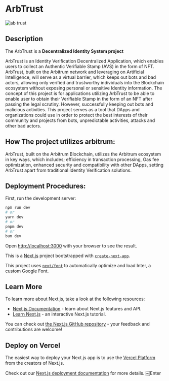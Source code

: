 # ArbTrust
![ab trust](https://github.com/Nworah-Gabriel/ArbTrust/assets/99169106/2492fc61-8e73-47af-9107-47e30e55f362)

## Description
The ArbTrust is a **Decentralized Identity System project**

ArbTrust is an Identity Verification Decentralized Application, which enables users to collect an Authentic Verifiable Stamp (AVS) in the form of NFT.
ArbTrust, built on the Arbitrum network and leveraging on Artificial Intelligence, will serve as a virtual barrier, which keeps out bots and bad actors, allowing only verified and trustworthy individuals into the Blockchain ecosystem without exposing personal or sensitive Identity information.
        	The concept of this project is for applications utilizing ArbTrust to be able to enable user to obtain their Verifiable Stamp in the form of an NFT after passing the legal scrutiny. However, successfully keeping out bots and malicious activities.
This project serves as a tool that DApps and organizations could use in order to protect the best interests of their community and projects from bots, unpredictable activities, attacks and other bad actors.

## How The project utilizes arbitrum:
ArbTrust, built on the Arbitrum Blockchain, utilizes the Arbitrum ecosystem in key ways, which includes; efficiency in transaction processing, Gas fee optimization, enhanced security and compatibility with other DApps, setting ArbTrust apart from traditional Identity Verification solutions.


## Deployment Procedures:
First, run the development server:

```bash
npm run dev
# or
yarn dev
# or
pnpm dev
# or
bun dev
```

Open [http://localhost:3000](http://localhost:3000) with your browser to see the result.



This is a [Next.js](https://nextjs.org/) project bootstrapped with [`create-next-app`](https://github.com/vercel/next.js/tree/canary/packages/create-next-app).

This project uses [`next/font`](https://nextjs.org/docs/basic-features/font-optimization) to automatically optimize and load Inter, a custom Google Font.

## Learn More

To learn more about Next.js, take a look at the following resources:

- [Next.js Documentation](https://nextjs.org/docs) - learn about Next.js features and API.
- [Learn Next.js](https://nextjs.org/learn) - an interactive Next.js tutorial.

You can check out [the Next.js GitHub repository](https://github.com/vercel/next.js/) - your feedback and contributions are welcome!

## Deploy on Vercel

The easiest way to deploy your Next.js app is to use the [Vercel Platform](https://vercel.com/new?utm_medium=default-template&filter=next.js&utm_source=create-next-app&utm_campaign=create-next-app-readme) from the creators of Next.js.

Check out our [Next.js deployment documentation](https://nextjs.org/docs/deployment) for more details.
￼Enter
